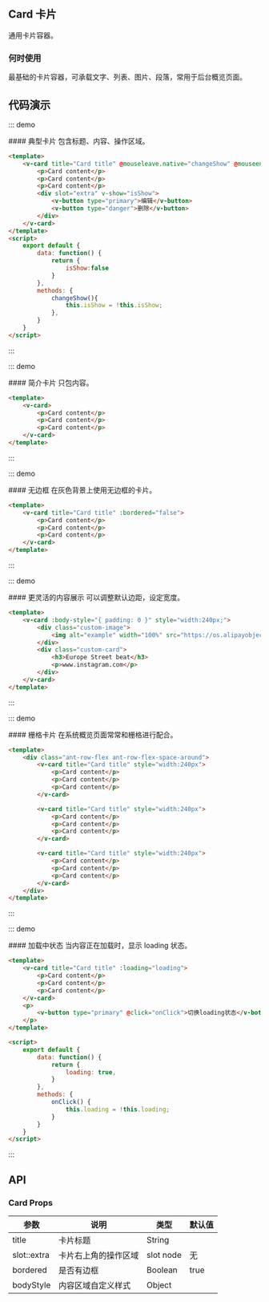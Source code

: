 <script>
    export default {
        data: function() {
            return {
                loading: true,
                isShow:false
            }
        },
        methods: {
            onClick() {
                this.loading = !this.loading;
            },
            changeShow(){
                this.isShow = !this.isShow;
            },
        }
    }
</script>
<style>
    .demo-box.demo-alert .el-alert {
        margin: 20px 0 0;
    }

    .demo-box.demo-alert .el-alert:first-child {
        margin: 0;
    }
</style>

## Card 卡片

通用卡片容器。

### 何时使用

最基础的卡片容器，可承载文字、列表、图片、段落，常用于后台概览页面。   

## 代码演示

::: demo
<summary>
  #### 典型卡片
  包含标题、内容、操作区域。
</summary>

```html
<template>  
    <v-card title="Card title" @mouseleave.native="changeShow" @mouseenter.native="changeShow">
        <p>Card content</p>
        <p>Card content</p>
        <p>Card content</p>
        <div slot="extra" v-show="isShow">
            <v-button type="primary">编辑</v-button>
            <v-button type="danger">删除</v-button>
        </div>
    </v-card>
</template>
<script>
    export default {
        data: function() {
            return {
                isShow:false
            }
        },
        methods: {
            changeShow(){
                this.isShow = !this.isShow;
            },
        }
    }
</script>
```
:::

::: demo
<summary>
  #### 简介卡片
  只包内容。
</summary>

```html
<template>  
    <v-card>
        <p>Card content</p>
        <p>Card content</p>
        <p>Card content</p>
    </v-card>
</template>
```
:::

::: demo
<summary>
  #### 无边框
  在灰色背景上使用无边框的卡片。
</summary>

```html
<template>  
    <v-card title="Card title" :bordered="false">
        <p>Card content</p>
        <p>Card content</p>
        <p>Card content</p>
    </v-card>
</template>
```
:::

::: demo
<summary>
  #### 更灵活的内容展示
  可以调整默认边距，设定宽度。
</summary>

```html
<template>  
    <v-card :body-style="{ padding: 0 }" style="width:240px;">
        <div class="custom-image">
            <img alt="example" width="100%" src="https://os.alipayobjects.com/rmsportal/QBnOOoLaAfKPirc.png">
        </div>
        <div class="custom-card">
            <h3>Europe Street beat</h3>
            <p>www.instagram.com</p>
        </div>
    </v-card>
</template>
```
:::

::: demo
<summary>
  #### 栅格卡片
  在系统概览页面常常和栅格进行配合。
</summary>

```html
<template>  
    <div class="ant-row-flex ant-row-flex-space-around">
        <v-card title="Card title" style="width:240px">
            <p>Card content</p>
            <p>Card content</p>
            <p>Card content</p>
        </v-card>

        <v-card title="Card title" style="width:240px">
            <p>Card content</p>
            <p>Card content</p>
            <p>Card content</p>
        </v-card>

        <v-card title="Card title" style="width:240px">
            <p>Card content</p>
            <p>Card content</p>
            <p>Card content</p>
        </v-card>
    </div>
</template>
```
:::

::: demo
<summary>
  #### 加载中状态
  当内容正在加载时，显示 loading 状态。
</summary>

```html
<template>  
    <v-card title="Card title" :loading="loading">
        <p>Card content</p>
        <p>Card content</p>
        <p>Card content</p> 
    </v-card>
    <p>
        <v-button type="primary" @click="onClick">切换loading状态</v-botton>
    </p>
</template>

<script>
    export default {
        data: function() {
            return {
                loading: true,
            }
        },
        methods: {
            onClick() {
                this.loading = !this.loading;
            }
        }
    }
</script>
```
:::

## API

### Card Props

| 参数      | 说明          | 类型      | 默认值  |
|---------- |-------------- |----------  |-------- |
| title | 卡片标题 | String |  |
| slot::extra | 卡片右上角的操作区域 | slot node | 无 |
| bordered | 是否有边框 | Boolean | true | 
| bodyStyle | 内容区域自定义样式 | Object |  | 

